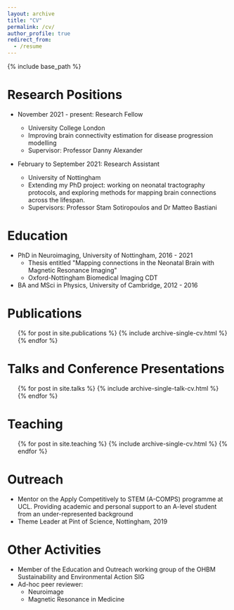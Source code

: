 ```yaml
---
layout: archive
title: "CV"
permalink: /cv/
author_profile: true
redirect_from:
  - /resume
---
```


{% include base_path %}

Research Positions
======
* November 2021 - present: Research Fellow
  * University College London
  * Improving brain connectivity estimation for disease progression modelling
  * Supervisor: Professor Danny Alexander

* February to September 2021: Research Assistant
  * University of Nottingham
  * Extending my PhD project: working on neonatal tractography protocols, and exploring methods for mapping brain connections across the lifespan.
  * Supervisors: Professor Stam Sotiropoulos and Dr Matteo Bastiani

Education
======
* PhD in Neuroimaging, University of Nottingham, 2016 - 2021
  * Thesis entitled "Mapping connections in the Neonatal Brain with Magnetic Resonance Imaging"
  * Oxford-Nottingham Biomedical Imaging CDT
* BA and MSci in Physics, University of Cambridge, 2012 - 2016
  

Publications
======
  <ul>{% for post in site.publications %}
    {% include archive-single-cv.html %}
  {% endfor %}</ul>
  
Talks and Conference Presentations
======
  <ul>{% for post in site.talks %}
    {% include archive-single-talk-cv.html %}
  {% endfor %}</ul>
  
Teaching
======
  <ul>{% for post in site.teaching %}
    {% include archive-single-cv.html %}
  {% endfor %}</ul>
  
Outreach
======
* Mentor on the Apply Competitively to STEM (A-COMPS) programme at UCL. Providing academic and personal support to an A-level student from an under-represented background
* Theme Leader at Pint of Science, Nottingham, 2019

Other Activities
======
* Member of the Education and Outreach working group of the OHBM Sustainability and Environmental Action SIG
* Ad-hoc peer reviewer:
  * Neuroimage
  * Magnetic Resonance in Medicine
